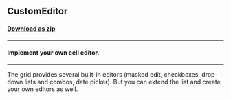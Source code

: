 ## CustomEditor
#### [Download as zip](https://grapecity.github.io/DownGit/#/home?url=https://github.com/GrapeCity/ComponentOne-WinForms-Samples/tree/master/NetFramework\FlexGrid\VB\CustomEditor)
____
#### Implement your own cell editor.
____
The grid provides several built-in editors (masked edit, checkboxes, drop-down lists and combos, date picker).
But you can extend the list and create your own editors as well.

